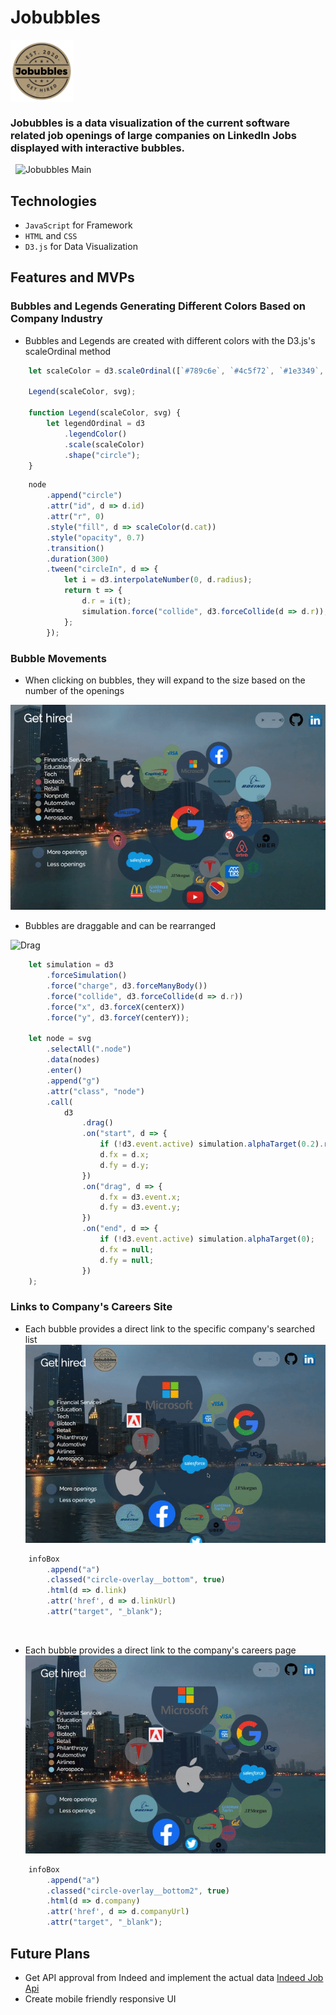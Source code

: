 # Jobubbles
[<img src="./img/jobubbles1.png" width="100" align=center>](https://noelseo.github.io/Jobubbles/)

### Jobubbles is a data visualization of the current software related job openings of large companies on LinkedIn Jobs displayed with interactive bubbles.

&nbsp;
![Jobubbles Main](./README/jobubbles.gif)

## Technologies
* `JavaScript` for Framework
* `HTML` and `CSS`
* `D3.js` for Data Visualization

## Features and MVPs

### Bubbles and Legends Generating Different Colors Based on Company Industry
* Bubbles and Legends are created with different colors with the D3.js's scaleOrdinal method

```javascript
    let scaleColor = d3.scaleOrdinal([`#789c6e`, `#4c5f72`, `#1e3349`, `#a64960`, `#29586c`, `#1d456d`, `#85888b`, `#a9845c`, `#89c7d6`]) 

    Legend(scaleColor, svg);

    function Legend(scaleColor, svg) {
        let legendOrdinal = d3
            .legendColor()
            .scale(scaleColor)
            .shape("circle");
    }
```

```javascript
    node
        .append("circle")
        .attr("id", d => d.id)
        .attr("r", 0)
        .style("fill", d => scaleColor(d.cat))
        .style("opacity", 0.7)
        .transition()
        .duration(300)
        .tween("circleIn", d => {
            let i = d3.interpolateNumber(0, d.radius);
            return t => {
                d.r = i(t);
                simulation.force("collide", d3.forceCollide(d => d.r));
            };
        });
```

### Bubble Movements
* When clicking on bubbles, they will expand to the size based on the number of the openings

![Expand](./README/expand.gif)

* Bubbles are draggable and can be rearranged

![Drag](./README/drag.gif)

```javascript
    let simulation = d3
        .forceSimulation()
        .force("charge", d3.forceManyBody())
        .force("collide", d3.forceCollide(d => d.r))
        .force("x", d3.forceX(centerX))
        .force("y", d3.forceY(centerY));

    let node = svg
        .selectAll(".node")
        .data(nodes)
        .enter()
        .append("g")
        .attr("class", "node")
        .call(
            d3
                .drag()
                .on("start", d => {
                    if (!d3.event.active) simulation.alphaTarget(0.2).restart();
                    d.fx = d.x;
                    d.fy = d.y;
                })
                .on("drag", d => {
                    d.fx = d3.event.x;
                    d.fy = d3.event.y;
                })
                .on("end", d => {
                    if (!d3.event.active) simulation.alphaTarget(0);
                    d.fx = null;
                    d.fy = null;
                })
    );
```

### Links to Company's Careers Site
* Each bubble provides a direct link to the specific company's searched list
![LinkedIn](./README/linkedin.gif)
```javascript
    infoBox
        .append("a")
        .classed("circle-overlay__bottom", true)
        .html(d => d.link)
        .attr('href', d => d.linkUrl)
        .attr("target", "_blank");
```

&nbsp;
&nbsp;


* Each bubble provides a direct link to the company's careers page
![Careers](./README/careers.gif)
```javascript
    infoBox
        .append("a")
        .classed("circle-overlay__bottom2", true)
        .html(d => d.company)
        .attr('href', d => d.companyUrl)
        .attr("target", "_blank");
```

## Future Plans
* Get API approval from Indeed and implement the actual data [Indeed Job Api](https://opensource.indeedeng.io/api-documentation/docs/get-job/)
* Create mobile friendly responsive UI
